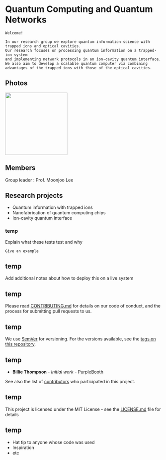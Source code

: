 # Quantum Computing and Quantum Networks


```
Welcome!

In our research group we explore quantum information science with trapped ions and optical cavities. 
Our research focuses on processing quantum information on a trapped-ion system 
and implementing network protocols in an ion-cavity quantum interface. 
We also aim to develop a scalable quantum computer via combining advantages of the trapped ions with those of the optical cavities.
```

Photos
------------

<div>
<img width="200" src="https://user-images.githubusercontent.com/69956236/91005622-4df62c00-e612-11ea-8b45-03eed181c437.png">
</div>  

Members
-------------
Group leader : Prof. Moonjoo Lee

## Research projects

* Quantum information with trapped ions
* Nanofabrication of quantum computing chips
* Ion-cavity quantum interface


### temp

Explain what these tests test and why

```
Give an example
```

## temp

Add additional notes about how to deploy this on a live system

## temp

Please read [CONTRIBUTING.md](https://gist.github.com/PurpleBooth/b24679402957c63ec426) for details on our code of conduct, and the process for submitting pull requests to us.

## temp

We use [SemVer](http://semver.org/) for versioning. For the versions available, see the [tags on this repository](https://github.com/your/project/tags). 

## temp

* **Billie Thompson** - *Initial work* - [PurpleBooth](https://github.com/PurpleBooth)

See also the list of [contributors](https://github.com/your/project/contributors) who participated in this project.

## temp

This project is licensed under the MIT License - see the [LICENSE.md](LICENSE.md) file for details

## temp

* Hat tip to anyone whose code was used
* Inspiration
* etc

